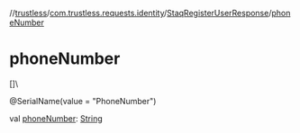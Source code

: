 //[trustless](../../../index.md)/[com.trustless.requests.identity](../index.md)/[StaqRegisterUserResponse](index.md)/[phoneNumber](phone-number.md)

# phoneNumber

[]\

@SerialName(value = &quot;PhoneNumber&quot;)

val [phoneNumber](phone-number.md): [String](https://kotlinlang.org/api/latest/jvm/stdlib/kotlin/-string/index.html)
